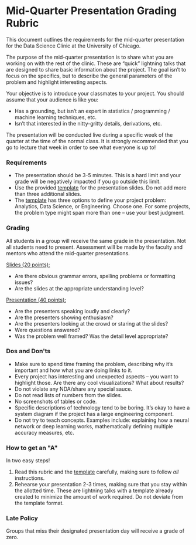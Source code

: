 # Mid-Quarter Presentation Grading Rubric

This document outlines the requirements for the mid-quarter presentation for the Data Science Clinic at the University of Chicago. 

The purpose of the mid-quarter presentation is to share what you are working on with the rest of the clinic. These are “quick” lightning talks that are designed to share basic information about the project. The goal isn’t to focus on the specifics, but to describe the general parameters of the problem and highlight interesting aspects.

Your objective is to introduce your classmates to your project. You should assume that your audience is like you:
* Has a grounding, but isn’t an expert in statistics / programming / machine learning techniques, etc.
* Isn’t that interested in the nitty-gritty details, derivations, etc.

The presentation will be conducted live during a specific week of the quarter at the time of the normal class. It is strongly recommended that you go to lecture that week in order to see what everyone is up to!

### Requirements 

* The presentation should be 3-5 minutes. This is a hard limit and your grade will be negatively impacted if you go outside this limit.
* Use the provided [template](../templates/midquarter-presentation-template.pptx) for the presentation slides. Do not add more than three additional slides.
* The [template](../templates/midquarter-presentation-template.pptx) has three options to define your project problem: Analytics, Data Science, or Engineering. Choose one. For some projects, the problem type might span more than one – use your best judgment.

### Grading

All students in a group will receive the same grade in the presentation. Not all students need to present. Assessment will be made by the faculty and mentors who attend the mid-quarter presentations.

<u>Slides (20 points):</u>
* Are there obvious grammar errors, spelling problems or formatting issues?
* Are the slides at the appropriate understanding level?

<u>Presentation (40 points):</u>
* Are the presenters speaking loudly and clearly? 
* Are the presenters showing enthusiasm?
* Are the presenters looking at the crowd or staring at the slides?
* Were questions answered? 
* Was the problem well framed? Was the detail level appropriate?

### Dos and Don'ts
* Make sure to spend time framing the problem, describing why it’s important and how what you are doing links to it.
* Every project has interesting and unexpected aspects – you want to highlight those. Are there any cool visualizations? What about results?
* Do not violate any NDA/share any special sauce.
* Do not read lists of numbers from the slides.
* No screenshots of tables or code.
* Specific descriptions of technology tend to be boring. It’s okay to have a system diagram if the project has a large engineering component.
* Do not try to teach concepts. Examples include: explaining how a neural network or deep learning works, mathematically defining multiple accuracy measures, etc.
 

### How to get an "A"

In two easy steps!
1. Read this rubric and the [template](../templates/midquarter-presentation-template.pptx) carefully, making sure to follow _all_ instructions.
2. Rehearse your presentation 2-3 times, making sure that you stay within the allotted time. These are lightning talks with a template already created to minimize the amount of work required. Do not deviate from the template format.

### Late Policy
Groups that miss their designated presentation day will receive a grade of zero.
